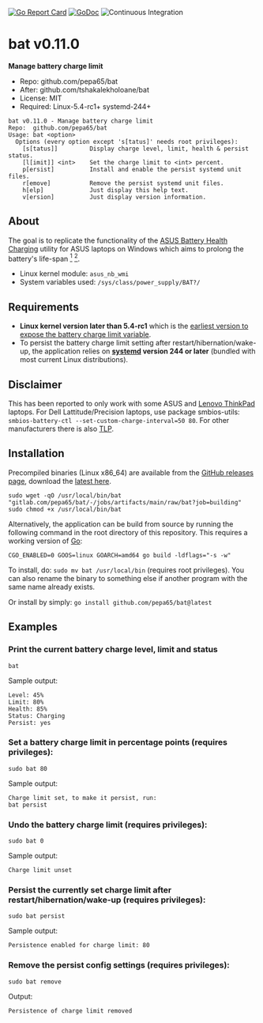 [![Go Report Card](https://goreportcard.com/badge/github.com/pepa65/bat)](https://goreportcard.com/report/github.com/pepa65/bat)
[![GoDoc](https://godoc.org/github.com/pepa65/bat?status.svg)](https://godoc.org/github.com/pepa65/bat)
![Continuous Integration](https://github.com/pepa65/bat/actions/workflows/ci.yaml/badge.svg)

# bat v0.11.0
**Manage battery charge limit**

* Repo: github.com/pepa65/bat
* After: github.com/tshakalekholoane/bat
* License: MIT
* Required: Linux-5.4-rc1+ systemd-244+
 
```
bat v0.11.0 - Manage battery charge limit
Repo:  github.com/pepa65/bat
Usage: bat <option>
  Options (every option except 's[tatus]' needs root privileges):
    [s[tatus]]         Display charge level, limit, health & persist status.
    [l[imit]] <int>    Set the charge limit to <int> percent.
    p[ersist]          Install and enable the persist systemd unit files.
    r[emove]           Remove the persist systemd unit files.
    h[elp]             Just display this help text.
    v[ersion]          Just display version information.
```

## About
The goal is to replicate the functionality of the [ASUS Battery Health Charging](https://www.asus.com/us/support/FAQ/1032726/) utility for ASUS laptops on Windows which aims to prolong the battery's life-span <a href="https://electrek.co/2017/09/01/tesla-battery-expert-recommends-daily-battery-pack-charging/"><sup>1</sup></a> <a href="https://batteryuniversity.com/learn/article/how_to_prolong_lithium_based_batteries"><sup>2</sup></a>.

* Linux kernel module: `asus_nb_wmi`
* System variables used: `/sys/class/power_supply/BAT?/`

## Requirements
* **Linux kernel version later than 5.4-rc1** which is the [earliest version to expose the battery charge limit variable](https://github.com/torvalds/linux/commit/7973353e92ee1e7ca3b2eb361a4b7cb66c92abee).
* To persist the battery charge limit setting after restart/hibernation/wake-up, the application relies on **[systemd](https://systemd.io/) version 244 or later** (bundled with most current Linux distributions).

## Disclaimer
This has been reported to only work with some ASUS and [Lenovo ThinkPad](https://github.com/tshakalekholoane/bat/discussions/23) laptops. For Dell Lattitude/Precision laptops, use package smbios-utils: `smbios-battery-ctl --set-custom-charge-interval=50 80`. For other manufacturers there is also [TLP](https://linrunner.de/tlp/).

## Installation
Precompiled binaries (Linux x86_64) are available from the [GitHub releases page](https://github.com/pepa65/bat/releases), download the [latest here](https://github.com/pepa65/bat/releases/latest/download/bat).

```shell
sudo wget -qO /usr/local/bin/bat "gitlab.com/pepa65/bat/-/jobs/artifacts/main/raw/bat?job=building"
sudo chmod +x /usr/local/bin/bat
```

Alternatively, the application can be build from source by running the following command in the root directory of this repository. This requires a working version of [Go](https://golang.org/):

`CGO_ENABLED=0 GOOS=linux GOARCH=amd64 go build -ldflags="-s -w"`

To install, do: `sudo mv bat /usr/local/bin` (requires root privileges).
You can also rename the binary to something else if another program with the same name already exists.

Or install by simply: `go install github.com/pepa65/bat@latest`

## Examples
### Print the current battery charge level, limit and status
`bat`

Sample output:
```
Level: 45%
Limit: 80%
Health: 85%
Status: Charging
Persist: yes
```

### Set a battery charge limit in percentage points (requires privileges):
`sudo bat 80`

Sample output:
```
Charge limit set, to make it persist, run:
bat persist
```

### Undo the battery charge limit (requires privileges):
`sudo bat 0`

Sample output:
```
Charge limit unset
```

### Persist the currently set charge limit after restart/hibernation/wake-up (requires privileges):
`sudo bat persist`

Sample output:
```
Persistence enabled for charge limit: 80
```

### Remove the persist config settings (requires privileges):
`sudo bat remove`

Output:
```
Persistence of charge limit removed
```
